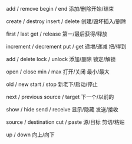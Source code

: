 add / remove begin / end 				添加/删除开始/结束

create / destroy  insert / delete 	创建/毁坏插入/删除

first / last get / release					     第一/最后获得/释放

increment / decrement put / get		递增/递减  把/得到

add / delete lock / unlock 					添加/删除 锁定/解锁  

open / close min / max 						打开/关闭 最小/最大

old / new start / stop								新老下/启动/停止

next / previous source / target			下一个/以前的 

 show / hide  send / receive					显示/隐藏 发送/接收

 source / destination		cut / paste	源/目标	剪切/粘贴

 up / down														向上/向下

